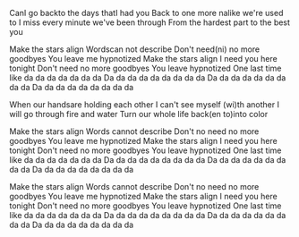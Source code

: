 CanI go backto the days thatI had you
Back to one more  nalike we're used to
I miss every  minute  we've been through
From the hardest  part to the best you

Make the stars align
Wordscan not describe
Don't need(ni) no more goodbyes
You leave me hypnotized
Make the stars align
I need you here tonight
Don't need no more goodbyes
You leave hypnotized
One last time like da da da da da da da
Da da da da da da da da da
Da da da da da da da da da
Da da da da da da da da da

When our handsare  holding each other
I can't see myself (wi)th another
I will go through fire and water
Turn our whole life back(en to)into color

Make the stars align
Words cannot describe
Don't no need no more goodbyes
You leave me hypnotized
Make the stars align
I need you here tonight
Don't need no more goodbyes
You leave hypnotized
One last time like da da da da da da da
Da da da da da da da da da
Da da da da da da da da da
Da da da da da da da da da

Make the stars align
Words cannot describe
Don't no need no more goodbyes
You leave me hypnotized
Make the stars align
I need you here tonight
Don't need no more goodbyes
You leave hypnotized
One last time like da da da da da da da
Da da da da da da da da da
Da da da da da da da da da
Da da da da da da da da da